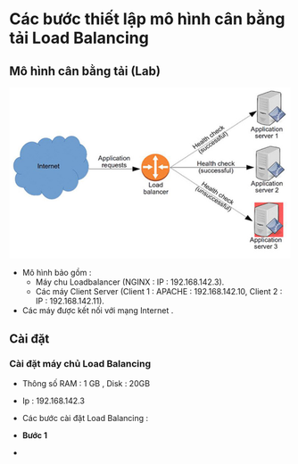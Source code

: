 # Các bước thiết lập mô hình cân bằng tải Load Balancing 
## Mô hình cân bằng tải (Lab)

<img src ="/Load Balancer/image/1.png">

- Mô hình bảo gồm : 
  - Máy chu Loadbalancer (NGINX : IP : 192.168.142.3).
  - Các máy Client Server (Client 1 : APACHE : 192.168.142.10, Client 2 : IP : 192.168.142.11).
- Các máy được kết nối với mạng Internet .

## Cài đặt 
### Cài đặt máy chủ Load Balancing 
- Thông số RAM : 1 GB , Disk : 20GB 
- Ip : 192.168.142.3

- Các bước cài đặt Load Balancing : 
- **Bước 1**
-  